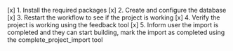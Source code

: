 [x] 1. Install the required packages
[x] 2. Create and configure the database
[x] 3. Restart the workflow to see if the project is working
[x] 4. Verify the project is working using the feedback tool
[x] 5. Inform user the import is completed and they can start building, mark the import as completed using the complete_project_import tool